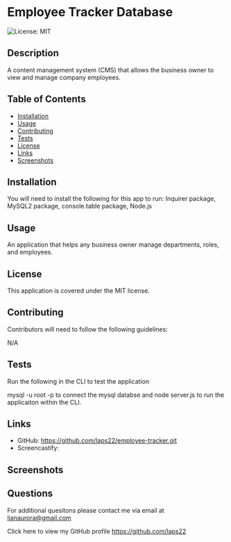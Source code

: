 # Employee Tracker Database
  ![License: MIT](https://img.shields.io/badge/License-MIT-yellow.svg)
  
  
  ## Description

  A content management system (CMS) that allows the business owner to view and manage company employees.
  
  ## Table of Contents
  
  - [Installation](#installation)
  - [Usage](#usage)
  - [Contributing](#contributing)
  - [Tests](#tests)
  - [License](#license)
  - [Links](#links)
  - [Screenshots](#screenshots)
  
  ## Installation

  You will need to install the following for this app to run:
  Inquirer package, MySQL2 package, console.table package, Node.js
  
  ## Usage

  An application that helps any business owner manage departments, roles, and employees.
  
  ## License

  This application is covered under the MIT license.
  

  ## Contributing

  Contributors will need to follow the following guidelines: 

   N/A

  ## Tests

   Run the following in the CLI to test the application
   
   mysql -u root -p to connect the mysql databse and node server.js to run the applicaiton within the CLI.

   ## Links

   * GitHub: https://github.com/laps22/employee-tracker.git
   * Screencastify: 

   ## Screenshots

   ## Questions

   For additional quesitons please contact me via email at lianaurora@gmail.com
   
   Click here to view my GitHub profile 
   https://github.com/laps22

